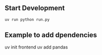 
## Start Development
```bash
uv run python run.py
```

## Example to add dpendencies
uv init frontend
uv add pandas
